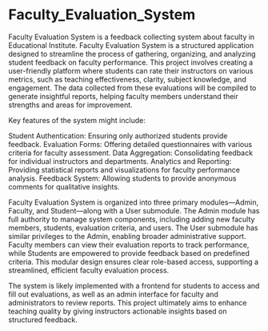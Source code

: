 # Faculty_Evaluation_System
Faculty Evaluation System is a feedback collecting system about faculty in Educational Institute.
Faculty Evaluation System is a structured application designed to streamline the process of gathering, organizing, and analyzing student feedback on faculty performance. This project involves creating a user-friendly platform where students can rate their instructors on various metrics, such as teaching effectiveness, clarity, subject knowledge, and engagement. The data collected from these evaluations will be compiled to generate insightful reports, helping faculty members understand their strengths and areas for improvement.

Key features of the system might include:

Student Authentication: Ensuring only authorized students provide feedback.
Evaluation Forms: Offering detailed questionnaires with various criteria for faculty assessment.
Data Aggregation: Consolidating feedback for individual instructors and departments.
Analytics and Reporting: Providing statistical reports and visualizations for faculty performance analysis.
Feedback System: Allowing students to provide anonymous comments for qualitative insights.

Faculty Evaluation System is organized into three primary modules—Admin, Faculty, and Student—along with a User submodule. The Admin module has full authority to manage system components, including adding new faculty members, students, evaluation criteria, and users. The User submodule has similar privileges to the Admin, enabling broader administrative support. Faculty members can view their evaluation reports to track performance, while Students are empowered to provide feedback based on predefined criteria. This modular design ensures clear role-based access, supporting a streamlined, efficient faculty evaluation process.

The system is likely implemented with a frontend for students to access and fill out evaluations, as well as an admin interface for faculty and administrators to review reports. This project ultimately aims to enhance teaching quality by giving instructors actionable insights based on structured feedback.
